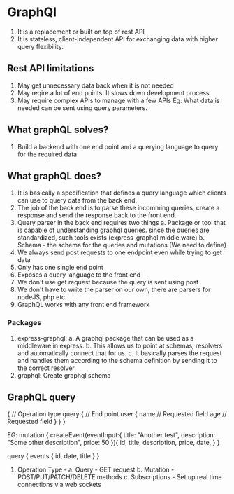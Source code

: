 # GraphQl
1. It is a replacement or built on top of rest API
2. It is stateless, client-independent API for exchanging data with higher query flexibility.

## Rest API limitations
1. May get unnecessary data back when it is not needed
2. May reqire a lot of end points. It slows down development process
3. May require complex APIs to manage with a few APIs
Eg: What data is needed can be sent using query parameters.

## What graphQL solves?
1. Build a backend with one end point and a querying language to query for the required data

## What graphQL does?
1. It is basically a specification that defines a query language which clients can use to query data from the back end. 
2. The job of the back end is to parse these incomming queries, create a response and send the response back to the front end.
3. Query parser in the back end requires two things
   a. Package or tool that is capable of understanding graphql queries. since the queries are standardized, such tools exists (express-graphql middle ware)
   b. Schema - the schema for the queries and mutations (We need to define)
3. We always send post requests to one endpoint even while trying to get data
4. Only has one single end point
5. Exposes a query language to the front end
6. We don't use get request because the query is sent using post
7. We don't have to write the parser on our own, there are parsers for nodeJS, php etc
8. GraphQL works with any front end framework

### Packages
1. express-graphql: 
   a. A graphql package that can be used as a middleware in express. 
   b. This allows us to point at schemas, resolvers and automatically connect that for us.
   c. It basically parses the request and handles them according to the schema definition by sending it to the correct resolver
2. graphql: Create graphql schema

## GraphQL query
{ 
  // Operation type
  query {
    // End point
    user {
      name // Requested field
      age // Requested field
    }
  }
}

EG:
mutation {
  createEvent(eventInput:{ title: "Another test", description: "Some other description", price: 50 }){
    id,
    title,
    description,
    price,
    date,
  }
}

query {
  events {
    id,
    date,
    title
  }
}

1. Operation Type - 
   a. Query - GET request
   b. Mutation - POST/PUT/PATCH/DELETE methods
   c. Subscriptions - Set up real time connections via web sockets